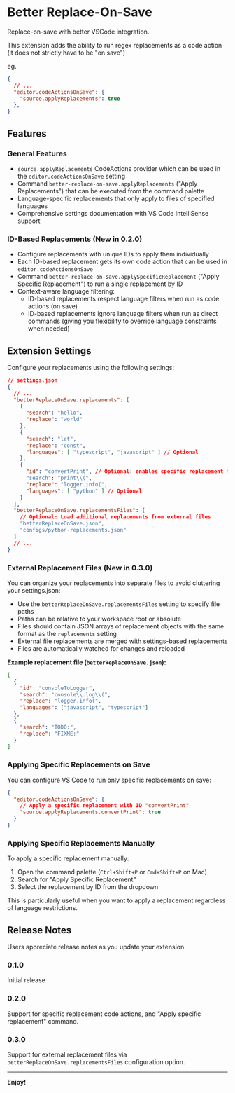 
# Better Replace-On-Save

Replace-on-save with better VSCode integration.

This extension adds the ability to run regex replacements as a code action (it does not strictly have to be "on save")

eg.

```json
{
  // ...
  "editor.codeActionsOnSave": {
    "source.applyReplacements": true
  },
}
```

## Features

### General Features

- `source.applyReplacements` CodeActions provider which can be used in the `editor.codeActionsOnSave` setting
- Command `better-replace-on-save.applyReplacements` ("Apply Replacements") that can be executed from the command palette
- Language-specific replacements that only apply to files of specified languages
- Comprehensive settings documentation with VS Code IntelliSense support

### ID-Based Replacements (New in 0.2.0)

- Configure replacements with unique IDs to apply them individually
- Each ID-based replacement gets its own code action that can be used in `editor.codeActionsOnSave`
- Command `better-replace-on-save.applySpecificReplacement` ("Apply Specific Replacement") to run a single replacement by ID
- Context-aware language filtering:
  - ID-based replacements respect language filters when run as code actions (on save)
  - ID-based replacements ignore language filters when run as direct commands (giving you flexibility to override language constraints when needed)

## Extension Settings

Configure your replacements using the following settings:

```json
// settings.json
{
  // ...
  "betterReplaceOnSave.replacements": [
    {
      "search": "hello",
      "replace": "world"
    },
    {
      "search": "let",
      "replace": "const",
      "languages": [ "typescript", "javascript" ] // Optional
    },
    {
      "id": "convertPrint", // Optional: enables specific replacement functionality
      "search": "print\\(",
      "replace": "logger.info(",
      "languages": [ "python" ] // Optional
    }
  ],
  "betterReplaceOnSave.replacementsFiles": [
    // Optional: Load additional replacements from external files
    "betterReplaceOnSave.json",
    "configs/python-replacements.json"
  ]
  // ...
}
```

### External Replacement Files (New in 0.3.0)

You can organize your replacements into separate files to avoid cluttering your settings.json:

- Use the `betterReplaceOnSave.replacementsFiles` setting to specify file paths
- Paths can be relative to your workspace root or absolute
- Files should contain JSON arrays of replacement objects with the same format as the `replacements` setting
- External file replacements are merged with settings-based replacements
- Files are automatically watched for changes and reloaded

**Example replacement file (`betterReplaceOnSave.json`):**
```json
[
  {
    "id": "consoleToLogger",
    "search": "console\\.log\\(",
    "replace": "logger.info(",
    "languages": ["javascript", "typescript"]
  },
  {
    "search": "TODO:",
    "replace": "FIXME:"
  }
]
```

### Applying Specific Replacements on Save

You can configure VS Code to run only specific replacements on save:

```json
{
  "editor.codeActionsOnSave": {
    // Apply a specific replacement with ID "convertPrint"
    "source.applyReplacements.convertPrint": true
  }
}
```

### Applying Specific Replacements Manually

To apply a specific replacement manually:

1. Open the command palette (`Ctrl+Shift+P` or `Cmd+Shift+P` on Mac)
2. Search for "Apply Specific Replacement" 
3. Select the replacement by ID from the dropdown

This is particularly useful when you want to apply a replacement regardless of language restrictions.

<!--
## Known Issues

Calling out known issues can help limit users opening duplicate issues against your extension.
-->

## Release Notes

Users appreciate release notes as you update your extension.

### 0.1.0

Initial release

### 0.2.0

Support for specific replacement code actions, and "Apply specific replacement" command.

### 0.3.0

Support for external replacement files via `betterReplaceOnSave.replacementsFiles` configuration option.

---

**Enjoy!**
